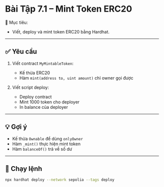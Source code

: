 # Bài Tập 7.1 – Mint Token ERC20

🎯 Mục tiêu:
- Viết, deploy và mint token ERC20 bằng Hardhat.

---

## ✅ Yêu cầu

1. Viết contract `MyMintableToken`:
   - Kế thừa ERC20
   - Hàm `mint(address to, uint amount)` chỉ owner gọi được

2. Viết script deploy:
   - Deploy contract
   - Mint 1000 token cho deployer
   - In balance của deployer

---

## 💡 Gợi ý

- Kế thừa `Ownable` để dùng `onlyOwner`
- Hàm `_mint()` thực hiện mint token
- Hàm `balanceOf()` trả về số dư

---

## 🧪 Chạy lệnh

```bash
npx hardhat deploy --network sepolia --tags deploy
```